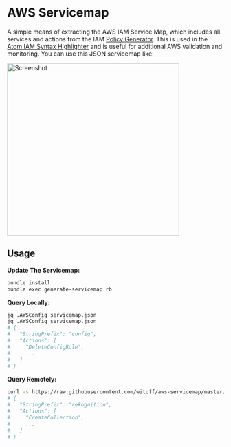 AWS Servicemap
==============

A simple means of extracting the AWS IAM Service Map, which includes all services and actions from the IAM [Policy Generator](https://awspolicygen.s3.amazonaws.com/policygen.html).  This is used in the [Atom IAM Syntax Highlighter](github.com/witoff/atom-iam-syntax) and is useful for additional AWS validation and monitoring.  You can use this JSON servicemap like:

<img alt="Screenshot" src="https://raw.githubusercontent.com/witoff/aws-servicemap/master/screenshot.png" width="400">

## Usage

**Update The Servicemap:**
```bash
bundle install
bundle exec generate-servicemap.rb
```

**Query Locally:**
```bash
jq .AWSConfig servicemap.json
jq .AWSConfig servicemap.json
# {
#   "StringPrefix": "config",
#   "Actions": [
#     "DeleteConfigRule",
#     ...
#   ]
# }
```

**Query Remotely:**
```bash
curl -s https://raw.githubusercontent.com/witoff/aws-servicemap/master/servicemap.json | jq .AmazonRekognition
# {
#   "StringPrefix": "rekognition",
#   "Actions": [
#     "CreateCollection",
#     ...
#   ]
# }
```

